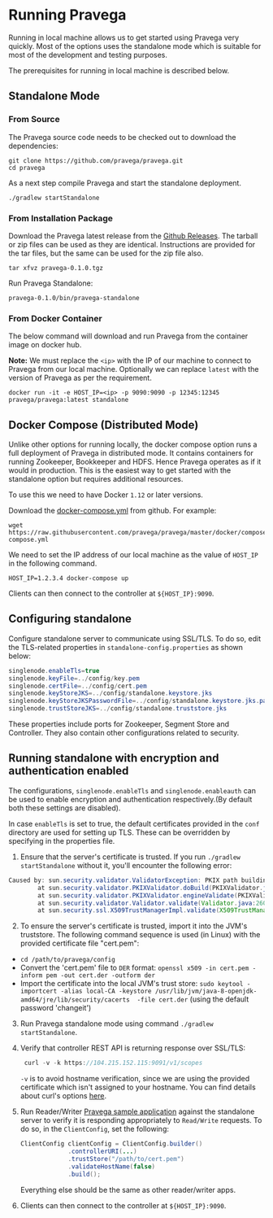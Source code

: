 <!--
Copyright (c) 2017 Dell Inc., or its subsidiaries. All Rights Reserved.

Licensed under the Apache License, Version 2.0 (the "License");
you may not use this file except in compliance with the License.
You may obtain a copy of the License at

    http://www.apache.org/licenses/LICENSE-2.0
-->
# Running Pravega

Running in local machine allows us to get started using Pravega very quickly. Most of the options uses the standalone mode which is suitable for most of the development and testing purposes.

The prerequisites for running in local machine is described below.

## Standalone Mode

### From Source

The Pravega source code needs to be checked out to download the dependencies:

```
git clone https://github.com/pravega/pravega.git
cd pravega
```

As a next step compile Pravega and start the standalone deployment.

```
./gradlew startStandalone
```

### From Installation Package

Download the Pravega latest release from the [Github Releases](https://github.com/pravega/pravega/releases). The tarball or zip files can be used as they are identical. Instructions are provided for the tar files, but the same can be used for the zip file also.


```
tar xfvz pravega-0.1.0.tgz
```

Run Pravega Standalone:

```
pravega-0.1.0/bin/pravega-standalone
```

### From Docker Container

The below command will download and run Pravega from the container image on docker hub.

**Note:** We must replace the `<ip>` with the IP of our machine to connect to Pravega from our local machine. Optionally we can replace `latest` with the version of Pravega as per the requirement.


```
docker run -it -e HOST_IP=<ip> -p 9090:9090 -p 12345:12345 pravega/pravega:latest standalone
```

## Docker Compose (Distributed Mode)

Unlike other options for running locally, the docker compose option runs a full deployment of Pravega
in distributed mode. It contains containers for running Zookeeper, Bookkeeper and HDFS. Hence Pravega operates as if it would in production. This is the easiest way to get started with the standalone option but requires additional resources.


To use this we need to have Docker `1.12` or later versions.

Download the [docker-compose.yml](https://github.com/pravega/pravega/tree/master/docker/compose/docker-compose.yml) from github. For example:

```
wget https://raw.githubusercontent.com/pravega/pravega/master/docker/compose/docker-compose.yml
```

We need to set the IP address of our local machine as the value of `HOST_IP` in the following command.
```
HOST_IP=1.2.3.4 docker-compose up
```
Clients can then connect to the controller at `${HOST_IP}:9090`.

## Configuring standalone

Configure standalone server to communicate using SSL/TLS. To do so, edit the TLS-related properties in `standalone-config.properties` as shown below:

  ```java
  singlenode.enableTls=true
  singlenode.keyFile=../config/key.pem
  singlenode.certFile=../config/cert.pem
  singlenode.keyStoreJKS=../config/standalone.keystore.jks
  singlenode.keyStoreJKSPasswordFile=../config/standalone.keystore.jks.passwd
  singlenode.trustStoreJKS=../config/standalone.truststore.jks

  ```
These properties include ports for Zookeeper, Segment Store and Controller. They also contain other configurations related to security.

## Running standalone with encryption and authentication enabled

The configurations, `singlenode.enableTls` and `singlenode.enableauth` can be used to enable encryption and authentication respectively.(By default both these settings are disabled).

In case `enableTls` is set to true, the default certificates provided in the `conf` directory are used for setting up TLS. These can be overridden by specifying in the properties file.

1. Ensure that the server's certificate is trusted. If you run `./gradlew startStandalone` without it, you'll encounter the following error:

```java
Caused by: sun.security.validator.ValidatorException: PKIX path building failed: sun.security.provider.certpath.SunCertPathBuilderException: unable to find valid certification path to requested target
        at sun.security.validator.PKIXValidator.doBuild(PKIXValidator.java:397)
        at sun.security.validator.PKIXValidator.engineValidate(PKIXValidator.java:302)
        at sun.security.validator.Validator.validate(Validator.java:260)
        at sun.security.ssl.X509TrustManagerImpl.validate(X509TrustManager
```
2. To ensure the server's certificate is trusted, import it into the JVM's truststore. The following command sequence is used (in Linux) with the provided certificate file "cert.pem":

 - `cd /path/to/pravega/config`
 - Convert the 'cert.pem' file to `DER` format: `openssl x509 -in cert.pem -inform pem -out cert.der -outform der`
 - Import the certificate into the local JVM's trust store:
  `sudo keytool -importcert -alias local-CA -keystore /usr/lib/jvm/java-8-openjdk-amd64/jre/lib/security/cacerts  -file cert.der` (using the default password 'changeit')

3. Run Pravega standalone mode using command `./gradlew startStandalone`.

4. Verify that controller REST API is returning response over SSL/TLS:

    ```java
     curl -v -k https://104.215.152.115:9091/v1/scopes
    ```
    `-v` is to avoid hostname verification, since we are using the provided certificate
    which isn't assigned to your hostname. You can find details about curl's options [here](https://curl.haxx.se/docs/manpage.html).

5.  Run Reader/Writer [Pravega sample application](https://github.com/pravega/pravega-samples/blob/master/pravega-client-examples/README.md) against the standalone server to verify it is responding appropriately to `Read/Write` requests. To do so, in the `ClientConfig`, set the following:

    ```java
    ClientConfig clientConfig = ClientConfig.builder()
                 .controllerURI(...)
                 .trustStore("/path/to/cert.pem")
                 .validateHostName(false)
                 .build();
    ```
    Everything else should be the same as other reader/writer apps.


6. Clients can then connect to the controller at `${HOST_IP}:9090`.
